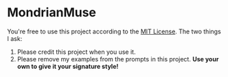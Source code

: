 # MondrianMuse

You're free to use this project according to the [MIT License](LICENSE). The two things I ask:

1. Please credit this project when you use it.
1. Please remove my examples from the prompts in this project. **Use your own to give it your signature style!**
